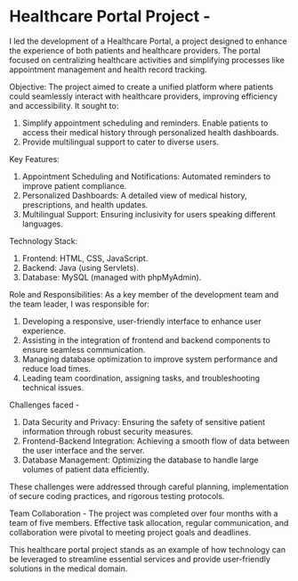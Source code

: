 # Healthcare Portal Project - 

I led the development of a Healthcare Portal, a project designed to enhance the experience of both patients and healthcare providers. The portal focused on centralizing healthcare activities and simplifying processes like appointment management and health record tracking.

Objective: 
The project aimed to create a unified platform where patients could seamlessly interact with healthcare providers, improving efficiency and accessibility. 
It sought to:
1) Simplify appointment scheduling and reminders.
Enable patients to access their medical history through personalized health dashboards.
2) Provide multilingual support to cater to diverse users.

Key Features: 
1) Appointment Scheduling and Notifications: Automated reminders to improve patient compliance.
2) Personalized Dashboards: A detailed view of medical history, prescriptions, and health updates.
3) Multilingual Support: Ensuring inclusivity for users speaking different languages.

Technology Stack: 
1) Frontend: HTML, CSS, JavaScript.
2) Backend: Java (using Servlets).
3) Database: MySQL (managed with phpMyAdmin).

Role and Responsibilities:
As a key member of the development team and the team leader, I was responsible for:

1) Developing a responsive, user-friendly interface to enhance user experience.
2) Assisting in the integration of frontend and backend components to ensure seamless communication.
3) Managing database optimization to improve system performance and reduce load times.
4) Leading team coordination, assigning tasks, and troubleshooting technical issues.

Challenges faced - 
1) Data Security and Privacy: Ensuring the safety of sensitive patient information through robust security measures.
2) Frontend-Backend Integration: Achieving a smooth flow of data between the user interface and the server.
3) Database Management: Optimizing the database to handle large volumes of patient data efficiently.

These challenges were addressed through careful planning, implementation of secure coding practices, and rigorous testing protocols.

Team Collaboration - 
The project was completed over four months with a team of five members. Effective task allocation, regular communication, and collaboration were pivotal to meeting project goals and deadlines.

This healthcare portal project stands as an example of how technology can be leveraged to streamline essential services and provide user-friendly solutions in the medical domain.






